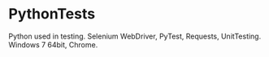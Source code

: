 # PythonTests

Python used in testing. Selenium WebDriver, PyTest, Requests, UnitTesting.
Windows 7 64bit, Chrome.

